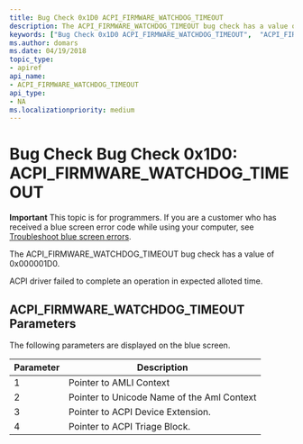 ```yaml
---
title: Bug Check 0x1D0 ACPI_FIRMWARE_WATCHDOG_TIMEOUT  
description: The ACPI_FIRMWARE_WATCHDOG_TIMEOUT bug check has a value of 0x000001D0.
keywords: ["Bug Check 0x1D0 ACPI_FIRMWARE_WATCHDOG_TIMEOUT",  "ACPI_FIRMWARE_WATCHDOG_TIMEOUT"]
ms.author: domars
ms.date: 04/19/2018
topic_type:
- apiref
api_name:
- ACPI_FIRMWARE_WATCHDOG_TIMEOUT 
api_type:
- NA
ms.localizationpriority: medium
---
```


# Bug Check Bug Check 0x1D0: ACPI\_FIRMWARE\_WATCHDOG\_TIMEOUT 


**Important** This topic is for programmers. If you are a customer who has received a blue screen error code while using your computer, see [Troubleshoot blue screen errors](http://windows.microsoft.com/windows-10/troubleshoot-blue-screen-errors).

The ACPI_FIRMWARE_WATCHDOG_TIMEOUT bug check has a value of 0x000001D0. 

ACPI driver failed to complete an operation in expected alloted time.

## ACPI\_FIRMWARE\_WATCHDOG\_TIMEOUT Parameters

The following parameters are displayed on the blue screen.

Parameter | Description 
|---------|--------------|
1 | Pointer to AMLI Context
2 | Pointer to Unicode Name of the Aml Context
3 | Pointer to ACPI Device Extension.
4 | Pointer to ACPI Triage Block.





